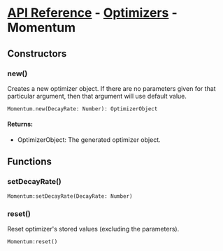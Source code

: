 # [API Reference](../../API.md) - [Optimizers](../Optimizers.md) - Momentum

## Constructors

### new()

Creates a new optimizer object. If there are no parameters given for that particular argument, then that argument will use default value.

```
Momentum.new(DecayRate: Number): OptimizerObject
```

#### Returns:

* OptimizerObject: The generated optimizer object.

## Functions

### setDecayRate()

```
Momentum:setDecayRate(DecayRate: Number)
```

### reset()

Reset optimizer's stored values (excluding the parameters).

```
Momentum:reset()
```
